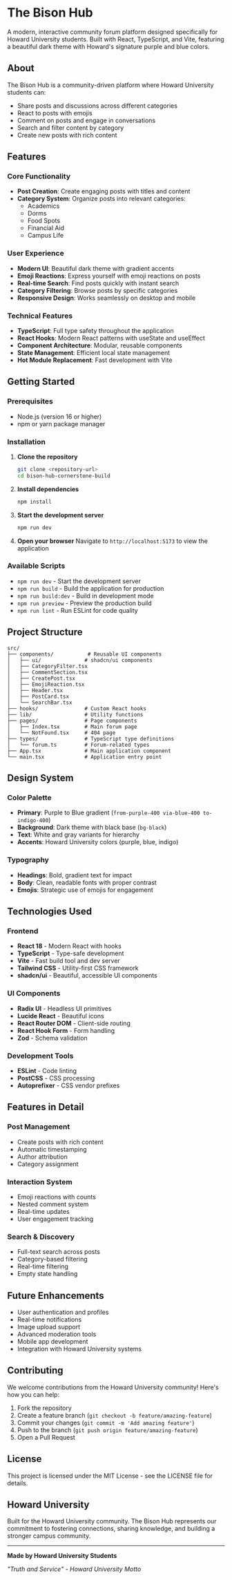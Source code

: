 # The Bison Hub

A modern, interactive community forum platform designed specifically for Howard University students. Built with React, TypeScript, and Vite, featuring a beautiful dark theme with Howard's signature purple and blue colors.

## About

The Bison Hub is a community-driven platform where Howard University students can:
- Share posts and discussions across different categories
- React to posts with emojis
- Comment on posts and engage in conversations
- Search and filter content by category
- Create new posts with rich content

## Features

### Core Functionality
- **Post Creation**: Create engaging posts with titles and content
- **Category System**: Organize posts into relevant categories:
  - Academics
  - Dorms
  - Food Spots
  - Financial Aid
  - Campus Life

### User Experience
- **Modern UI**: Beautiful dark theme with gradient accents
- **Emoji Reactions**: Express yourself with emoji reactions on posts
- **Real-time Search**: Find posts quickly with instant search
- **Category Filtering**: Browse posts by specific categories
- **Responsive Design**: Works seamlessly on desktop and mobile

### Technical Features
- **TypeScript**: Full type safety throughout the application
- **React Hooks**: Modern React patterns with useState and useEffect
- **Component Architecture**: Modular, reusable components
- **State Management**: Efficient local state management
- **Hot Module Replacement**: Fast development with Vite

## Getting Started

### Prerequisites
- Node.js (version 16 or higher)
- npm or yarn package manager

### Installation

1. **Clone the repository**
   ```bash
   git clone <repository-url>
   cd bison-hub-cornerstone-build
   ```

2. **Install dependencies**
   ```bash
   npm install
   ```

3. **Start the development server**
   ```bash
   npm run dev
   ```

4. **Open your browser**
   Navigate to `http://localhost:5173` to view the application

### Available Scripts

- `npm run dev` - Start the development server
- `npm run build` - Build the application for production
- `npm run build:dev` - Build in development mode
- `npm run preview` - Preview the production build
- `npm run lint` - Run ESLint for code quality

## Project Structure

```
src/
├── components/           # Reusable UI components
│   ├── ui/              # shadcn/ui components
│   ├── CategoryFilter.tsx
│   ├── CommentSection.tsx
│   ├── CreatePost.tsx
│   ├── EmojiReaction.tsx
│   ├── Header.tsx
│   ├── PostCard.tsx
│   └── SearchBar.tsx
├── hooks/               # Custom React hooks
├── lib/                 # Utility functions
├── pages/               # Page components
│   ├── Index.tsx        # Main forum page
│   └── NotFound.tsx     # 404 page
├── types/               # TypeScript type definitions
│   └── forum.ts         # Forum-related types
├── App.tsx              # Main application component
└── main.tsx             # Application entry point
```

## Design System

### Color Palette
- **Primary**: Purple to Blue gradient (`from-purple-400 via-blue-400 to-indigo-400`)
- **Background**: Dark theme with black base (`bg-black`)
- **Text**: White and gray variants for hierarchy
- **Accents**: Howard University colors (purple, blue, indigo)

### Typography
- **Headings**: Bold, gradient text for impact
- **Body**: Clean, readable fonts with proper contrast
- **Emojis**: Strategic use of emojis for engagement

## Technologies Used

### Frontend
- **React 18** - Modern React with hooks
- **TypeScript** - Type-safe development
- **Vite** - Fast build tool and dev server
- **Tailwind CSS** - Utility-first CSS framework
- **shadcn/ui** - Beautiful, accessible UI components

### UI Components
- **Radix UI** - Headless UI primitives
- **Lucide React** - Beautiful icons
- **React Router DOM** - Client-side routing
- **React Hook Form** - Form handling
- **Zod** - Schema validation

### Development Tools
- **ESLint** - Code linting
- **PostCSS** - CSS processing
- **Autoprefixer** - CSS vendor prefixes

## Features in Detail

### Post Management
- Create posts with rich content
- Automatic timestamping
- Author attribution
- Category assignment

### Interaction System
- Emoji reactions with counts
- Nested comment system
- Real-time updates
- User engagement tracking

### Search & Discovery
- Full-text search across posts
- Category-based filtering
- Real-time filtering
- Empty state handling

## Future Enhancements

- User authentication and profiles
- Real-time notifications
- Image upload support
- Advanced moderation tools
- Mobile app development
- Integration with Howard University systems

## Contributing

We welcome contributions from the Howard University community! Here's how you can help:

1. Fork the repository
2. Create a feature branch (`git checkout -b feature/amazing-feature`)
3. Commit your changes (`git commit -m 'Add amazing feature'`)
4. Push to the branch (`git push origin feature/amazing-feature`)
5. Open a Pull Request

## License

This project is licensed under the MIT License - see the LICENSE file for details.

## Howard University

Built for the Howard University community. The Bison Hub represents our commitment to fostering connections, sharing knowledge, and building a stronger campus community.

---

**Made by Howard University Students**

*"Truth and Service" - Howard University Motto*